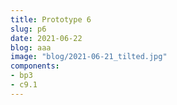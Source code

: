 ```yaml
---
title: Prototype 6
slug: p6
date: 2021-06-22
blog: aaa
image: "blog/2021-06-21_tilted.jpg"
components:
- bp3
- c9.1
---
```

